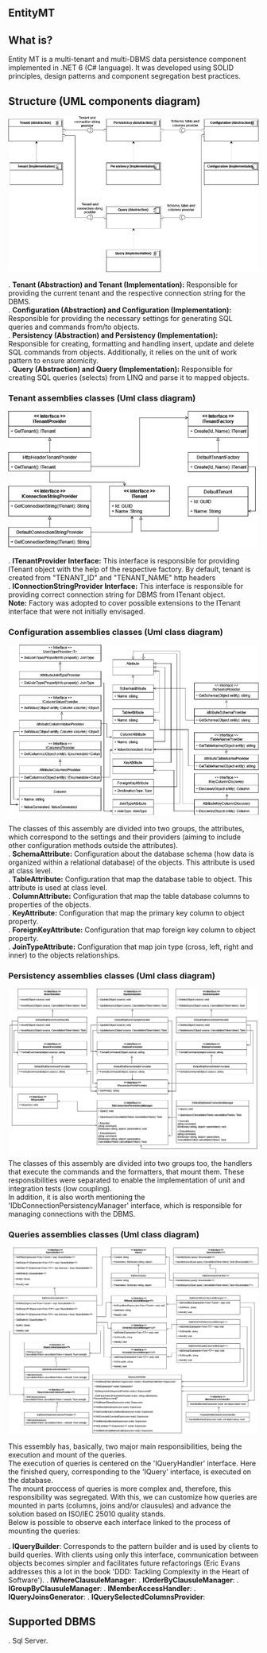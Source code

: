 ## EntityMT

## What is?

Entity MT is a multi-tenant and multi-DBMS data persistence component implemented in .NET 6 (C# language). It was developed using SOLID principles, design patterns and component segregation best practices.

## Structure (UML components diagram)

![Alt text](./Uml/components.png)

. __Tenant (Abstraction) and Tenant (Implementation):__ Responsible for providing the current tenant and the respective connection string for the DBMS. <br/>
. __Configuration (Abstraction) and Configuration (Implementation):__ Responsible for providing the necessary settings for generating SQL queries and commands from/to objects.<br/>
. __Persistency (Abstraction) and Persistency (Implementation):__ Responsible for creating, formatting and handling insert, update and delete SQL commands from objects. Additionally, it relies on the unit of work pattern to ensure atomicity.<br/>
. __Query (Abstraction) and Query (Implementation):__ Responsible for creating SQL queries (selects) from LINQ and parse it to mapped objects.

### Tenant assemblies classes (Uml class diagram)
<p align="center"><img src="./Uml/class_tenants.png"/><p/>

. __ITenantProvider Interface:__ This interface is responsible for providing ITenant object with the help of the respective factory. By default, tenant is created from "TENANT_ID" and "TENANT_NAME" http headers<br/>
. __IConnectionStringProvider Interface:__ This interface is responsible for providing correct connection string for DBMS from ITenant object.<br/>
__Note:__ Factory was adopted to cover possible extensions to the ITenant interface that were not initially envisaged.

### Configuration assemblies classes (Uml class diagram)
<p align="center"><img src="./Uml/class_configuration.png"/><p/>

The classes of this assembly are divided into two groups, the attributes, which correspond to the settings and their providers (aiming to include other configuration methods outside the attributes).<br/>
. __SchemaAttribute:__ Configuration about the database schema (how data is organized within a relational database) of the objects. This attribute is used at class level.<br/>
. __TableAttribute:__ Configuration that map the database table to object. This attribute is used at class level.<br/>
. __ColumnAttribute:__ Configuration that map the table database columns to properties of the objects. <br/> 
. __KeyAttribute:__ Configuration that map the primary key column to object property. <br/>
. __ForeignKeyAttribute:__ Configuration that map foreign key column to object property. <br/>
. __JoinTypeAttribute:__ Configuration that map join type (cross, left, right and inner) to the objects relationships.

### Persistency assemblies classes (Uml class diagram)
<p align="center"><img src="./Uml/class_persistency.png"/><p/>

The classes of this assembly are divided into two groups too, the handlers that execute the commands and the formatters, that mount them. These responsibilities were separated to enable the implementation of unit and integration tests (low coupling).<br/>
In addition, it is also worth mentioning the 'IDbConnectionPersistencyManager' interface, which is responsible for managing connections with the DBMS.

### Queries assemblies classes (Uml class diagram)
<p align="center"><img src="./Uml/class_queries.png"/></p>

This essembly has, basically, two major main responsibilities, being the execution and mount of the queries.<br/>
The execution of queries is centered on the 'IQueryHandler' interface. Here the finished query, corresponding to the 'IQuery' interface, is executed on the database.<br/>
The mount proccess of queries is more complex and, therefore, this responsibility was segregated. With this, we can customize how queries are mounted in parts (columns, joins and/or clausules) and advance the solution based on ISO/IEC 25010 quality stands.<br/>
Below is possible to observe each interface linked to the process of mounting the queries:<br/>

. __IQueryBuilder__: Corresponds to the pattern builder and is used by clients to build queries. With clients using only this interface, communication between objects becomes simpler and facilitates future refactorings (Eric Evans addresses this a lot in the book 'DDD: Tackling Complexity in the Heart of Software').
. __IWhereClausuleManager__:
. __IOrderByClausuleManager__:
. __IGroupByClausuleManager__:
. __IMemberAccessHandler__:
. __IQueryJoinsGenerator__:
. __IQuerySelectedColumnsProvider__:


## Supported DBMS

. Sql Server.
